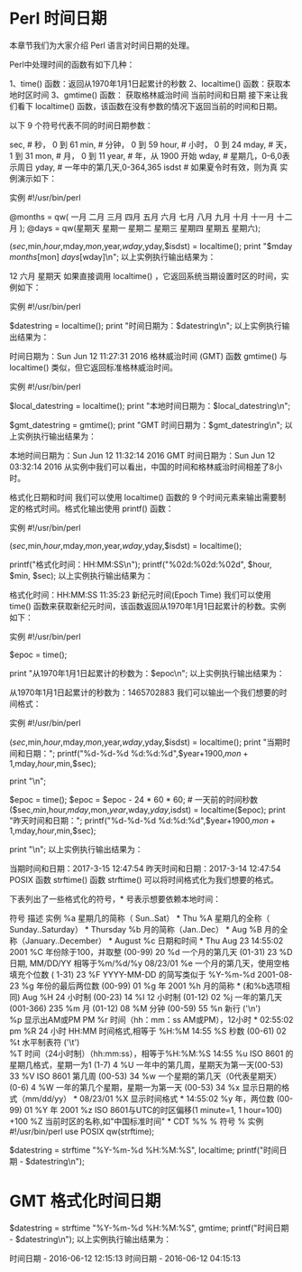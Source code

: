 # Perl 时间日期
本章节我们为大家介绍 Perl 语言对时间日期的处理。

Perl中处理时间的函数有如下几种：

1、time() 函数：返回从1970年1月1日起累计的秒数
2、localtime() 函数：获取本地时区时间
3、gmtime() 函数： 获取格林威治时间
当前时间和日期
接下来让我们看下 localtime() 函数，该函数在没有参数的情况下返回当前的时间和日期。

以下 9 个符号代表不同的时间日期参数：

sec,     # 秒， 0 到 61
min,     # 分钟， 0 到 59
hour,    # 小时， 0 到 24
mday,    # 天， 1 到 31
mon,     # 月， 0 到 11
year,    # 年，从 1900 开始
wday,    # 星期几，0-6,0表示周日
yday,    # 一年中的第几天,0-364,365
isdst    # 如果夏令时有效，则为真
实例演示如下：

实例
#!/usr/bin/perl
 
@months = qw( 一月 二月 三月 四月 五月 六月 七月 八月 九月 十月 十一月 十二月 );
@days = qw(星期天 星期一 星期二 星期三 星期四 星期五 星期六);
 
($sec,$min,$hour,$mday,$mon,$year,$wday,$yday,$isdst) = localtime();
print "$mday $months[$mon] $days[$wday]\n";
以上实例执行输出结果为：

12 六月 星期天
如果直接调用 localtime() ，它返回系统当期设置时区的时间，实例如下：

实例
#!/usr/bin/perl
 
$datestring = localtime();
print "时间日期为：$datestring\n";
以上实例执行输出结果为：

时间日期为：Sun Jun 12 11:27:31 2016
格林威治时间 (GMT)
函数 gmtime() 与 localtime() 类似，但它返回标准格林威治时间。

实例
#!/usr/bin/perl
 
$local_datestring = localtime();
print "本地时间日期为：$local_datestring\n";
 
$gmt_datestring = gmtime();
print "GMT 时间日期为：$gmt_datestring\n";
以上实例执行输出结果为：

本地时间日期为：Sun Jun 12 11:32:14 2016
GMT 时间日期为：Sun Jun 12 03:32:14 2016
从实例中我们可以看出，中国的时间和格林威治时间相差了8小时。

格式化日期和时间
我们可以使用 localtime() 函数的 9 个时间元素来输出需要制定的格式时间。格式化输出使用 printf() 函数：

实例
#!/usr/bin/perl
 
($sec,$min,$hour,$mday,$mon,$year,$wday,$yday,$isdst) = localtime();
 
printf("格式化时间：HH:MM:SS\n");
printf("%02d:%02d:%02d", $hour, $min, $sec);
以上实例执行输出结果为：

格式化时间：HH:MM:SS
11:35:23
新纪元时间(Epoch Time)
我们可以使用 time() 函数来获取新纪元时间，该函数返回从1970年1月1日起累计的秒数。实例如下：

实例
#!/usr/bin/perl
 
$epoc = time();
 
print "从1970年1月1日起累计的秒数为：$epoc\n";
以上实例执行输出结果为：

从1970年1月1日起累计的秒数为：1465702883
我们可以输出一个我们想要的时间格式：

实例
#!/usr/bin/perl
 
($sec,$min,$hour,$mday,$mon,$year,$wday,$yday,$isdst) = localtime();
print "当期时间和日期：";
printf("%d-%d-%d %d:%d:%d",$year+1900,$mon+1,$mday,$hour,$min,$sec);
 
print "\n";
 
$epoc = time();
$epoc = $epoc - 24 * 60 * 60;   # 一天前的时间秒数
($sec,$min,$hour,$mday,$mon,$year,$wday,$yday,$isdst) = localtime($epoc);
print "昨天时间和日期：";
printf("%d-%d-%d %d:%d:%d",$year+1900,$mon+1,$mday,$hour,$min,$sec);
 
print "\n";
以上实例执行输出结果为：

当期时间和日期：2017-3-15 12:47:54
昨天时间和日期：2017-3-14 12:47:54
POSIX 函数 strftime()
函数 strftime() 可以将时间格式化为我们想要的格式。

下表列出了一些格式化的符号，* 号表示想要依赖本地时间：

符号	描述	实例
%a	星期几的简称（ Sun..Sat） *	Thu
%A	星期几的全称（ Sunday..Saturday） *	Thursday
%b	月的简称（Jan..Dec） *	Aug
%B	月的全称（January..December） *	August
%c	日期和时间 *	Thu Aug 23 14:55:02 2001
%C	年份除于100，并取整 (00-99)	20
%d	一个月的第几天 (01-31)	23
%D	日期, MM/DD/YY 相等于%m/%d/%y	08/23/01
%e	一个月的第几天，使用空格填充个位数 ( 1-31)	23
%F	YYYY-MM-DD 的简写类似于 %Y-%m-%d	2001-08-23
%g	年份的最后两位数 (00-99)	01
%g	年	2001
%h	月的简称 * (和%b选项相同)	Aug
%H	24 小时制 (00-23)	14
%I	12 小时制 (01-12)	02
%j	一年的第几天 (001-366)	235
%m	月 (01-12)	08
%M	分钟 (00-59)	55
%n	新行 ('\n')	
%p	显示出AM或PM	PM
%r	时间（hh：mm：ss AM或PM），12小时 *	02:55:02 pm
%R	24 小时 HH:MM 时间格式,相等于 %H:%M	14:55
%S	秒数 (00-61)	02
%t	水平制表符 ('\t')	
%T	时间（24小时制）（hh:mm:ss），相等于%H:%M:%S	14:55
%u	ISO 8601 的星期几格式，星期一为1 (1-7)	4
%U	一年中的第几周，星期天为第一天(00-53)	33
%V	ISO 8601 第几周 (00-53)	34
%w	一个星期的第几天（0代表星期天） (0-6)	4
%W	一年的第几个星期，星期一为第一天 (00-53)	34
%x	显示日期的格式（mm/dd/yy） *	08/23/01
%X	显示时间格式 *	14:55:02
%y	年，两位数 (00-99)	01
%Y	年	2001
%z	ISO 8601与UTC的时区偏移(1 minute=1, 1 hour=100)
+100
%Z	当前时区的名称,如"中国标准时间" *
CDT
%%	% 符号	%
实例
#!/usr/bin/perl
use POSIX qw(strftime);
 
$datestring = strftime "%Y-%m-%d %H:%M:%S", localtime;
printf("时间日期 - $datestring\n");
 
#  GMT 格式化时间日期
$datestring = strftime "%Y-%m-%d %H:%M:%S", gmtime;
printf("时间日期 - $datestring\n");
以上实例执行输出结果为：

时间日期 - 2016-06-12 12:15:13
时间日期 - 2016-06-12 04:15:13
